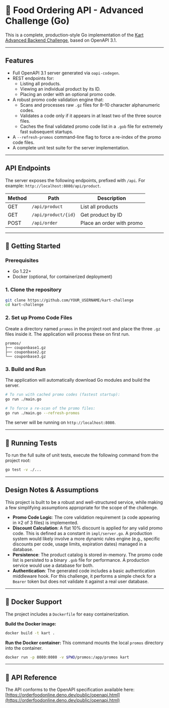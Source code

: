 # 🍔 Food Ordering API - Advanced Challenge (Go)

This is a complete, production-style Go implementation of the [Kart Advanced Backend Challenge](https://github.com/oolio-group/kart-challenge/blob/advanced-challenge/backend-challenge/README.md), based on OpenAPI 3.1.

---

## Features

- Full OpenAPI 3.1 server generated via `oapi-codegen`.
- REST endpoints for:
  - Listing all products.
  - Viewing an individual product by its ID.
  - Placing an order with an optional promo code.
- A robust promo code validation engine that:
  - Scans and processes raw `.gz` files for 8–10 character alphanumeric codes.
  - Validates a code only if it appears in at least two of the three source files.
  - Caches the final validated promo code list in a `.gob` file for extremely fast subsequent startups.
- A `--refresh-promos` command-line flag to force a re-index of the promo code files.
- A complete unit test suite for the server implementation.

---

## API Endpoints

The server exposes the following endpoints, prefixed with `/api`. For example: `http://localhost:8080/api/product`.

| Method | Path           | Description               |
|--------|----------------|---------------------------|
| GET    | `/api/product`     | List all products         |
| GET    | `/api/product/{id}`| Get product by ID         |
| POST   | `/api/order`       | Place an order with promo |

---

## 🚀 Getting Started

### Prerequisites
- Go 1.22+
- Docker (optional, for containerized deployment)

### 1. Clone the repository
```bash
git clone https://github.com/YOUR_USERNAME/kart-challenge
cd kart-challenge
```

### 2. Set up Promo Code Files
Create a directory named `promos` in the project root and place the three `.gz` files inside it. The application will process these on first run.
```
promos/
├── couponbase1.gz
├── couponbase2.gz
└── couponbase3.gz
```

### 3. Build and Run
The application will automatically download Go modules and build the server.

```bash
# To run with cached promo codes (fastest startup):
go run ./main.go

# To force a re-scan of the promo files:
go run ./main.go --refresh-promos
```
The server will be running on `http://localhost:8080`.

---

## 🧪 Running Tests
To run the full suite of unit tests, execute the following command from the project root:
```bash
go test -v ./...
```

---

## Design Notes & Assumptions

This project is built to be a robust and well-structured service, while making a few simplifying assumptions appropriate for the scope of the challenge.

- **Promo Code Logic**: The core validation requirement (a code appearing in ≥2 of 3 files) is implemented.
- **Discount Calculation**: A flat 10% discount is applied for any valid promo code. This is defined as a constant in `impl/server.go`. A production system would likely involve a more dynamic rules engine (e.g., specific discounts per code, usage limits, expiration dates) managed in a database.
- **Persistence**: The product catalog is stored in-memory. The promo code list is persisted to a binary `.gob` file for performance. A production service would use a database for both.
- **Authentication**: The generated code includes a basic authentication middleware hook. For this challenge, it performs a simple check for a `Bearer` token but does not validate it against a real user database.

---

## 🐳 Docker Support
The project includes a `Dockerfile` for easy containerization.

**Build the Docker image:**
```bash
docker build -t kart .
```

**Run the Docker container:**
This command mounts the local `promos` directory into the container.
```bash
docker run -p 8080:8080 -v $PWD/promos:/app/promos kart
```

---

## 📎 API Reference
The API conforms to the OpenAPI specification available here: [https://orderfoodonline.deno.dev/public/openapi.html](https://orderfoodonline.deno.dev/public/openapi.html)
